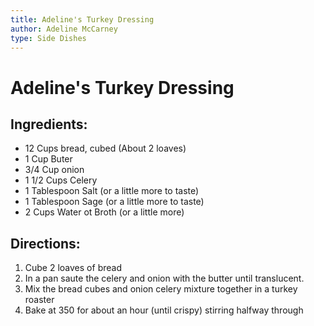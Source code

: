 ```yaml
---
title: Adeline's Turkey Dressing
author: Adeline McCarney
type: Side Dishes
---
```

# Adeline's Turkey Dressing

## Ingredients:

* 12 Cups bread, cubed (About 2 loaves)
* 1 Cup Buter
* 3/4 Cup onion
* 1 1/2 Cups Celery
* 1 Tablespoon Salt (or a little more to taste)
* 1 Tablespoon Sage (or a little more to taste)
* 2 Cups Water ot Broth (or a little more)

## Directions:
1. Cube  2 loaves of bread
1. In a pan saute the celery and onion with the butter until translucent.
1. Mix the bread cubes and onion celery mixture together in a turkey roaster
1. Bake at 350 for about an hour (until crispy) stirring halfway through
